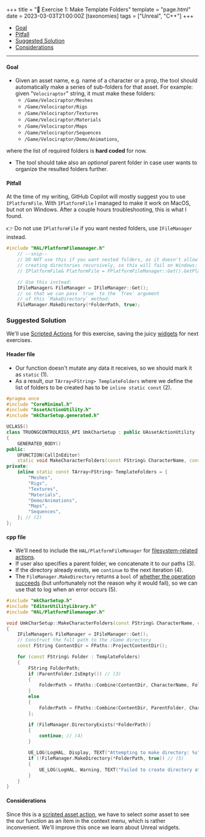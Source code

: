 +++
title = "🔖 Exercise 1: Make Template Folders"
template = "page.html"
date = 2023-03-03T21:00:00Z
[taxonomies]
tags = ["Unreal", "C++"]
+++

- [Goal](#goal)
- [Pitfall](#Pitfall)
- [Suggested Solution](#suggested-solution)
- [Considerations](#considerations)

<hr>

#### Goal

- Given an asset name, e.g. name of a character or a prop, the tool should automatically make a series of sub-folders for that asset. For example: given "`Velociraptor`" string, it must make these folders:
  - `/Game/Velociraptor/Meshes`
  - `/Game/Velociraptor/Rigs`
  - `/Game/Velociraptor/Textures`
  - `/Game/Velociraptor/Materials`
  - `/Game/Velociraptor/Maps`
  - `/Game/Velociraptor/Sequences`
  - `/Game/Velociraptor/Demo/Animations`,

where the list of required folders is **hard coded** for now.

- The tool should take also an _optional_ parent folder in case user wants to organize the resulted folders further.

#### Pitfall

At the time of my writing, GitHub Copilot will mostly suggest you to use `IPlatformFile`. With `IPlatformFile` I managed to make it work on MacOS, but not on Windows. After a couple hours troubleshooting, this is what I found.

👉 Do not use `IPlatformFile` if you want nested folders, use `IFileManager` instead.

```cpp
#include "HAL/PlatformFilemanager.h"
    // --snip--
    // DO NOT use this if you want nested folders, as it doesn't allow
    // creating directories recursively, so this will fail on Windows:
    // IPlatformFile& PlatformFile = FPlatformFileManager::Get().GetPlatformFile();

    // Use this instead:
    IFileManager& FileManager = IFileManager::Get();
    // so that we can pass `true` to the `Tree` argument
    // of this `MakeDirectory` method:
    FileManager.MakeDirectory(*FolderPath, true);
```

### Suggested Solution

We'll use [Scripted Actions](https://docs.unrealengine.com/5.3/en-US/scripted-actions-in-unreal-engine/) for this exercise, saving the juicy [widgets](https://docs.unrealengine.com/5.3/en-US/editor-utility-widgets-in-unreal-engine/) for next exercises.

#### Header file

- Our function doesn't mutate any data it receives, so we should mark it as `static` (1).
- As a result, our `TArray<FString> TemplateFolders` where we define the list of folders to be created has to be `inline static const` (2).

```cpp
#pragma once
#include "CoreMinimal.h"
#include "AssetActionUtility.h"
#include "mkCharSetup.generated.h"

UCLASS()
class TRUONGCONTROLRIGS_API UmkCharSetup : public UAssetActionUtility
{
	GENERATED_BODY()
public:
	UFUNCTION(CallInEditor)
	static void MakeCharacterFolders(const FString& CharacterName, const FString& ParentFolder); // (1)
private:
	inline static const TArray<FString> TemplateFolders = {
		"Meshes",
		"Rigs",
		"Textures",
		"Materials",
		"Demo/Animations",
		"Maps",
		"Sequences",
	}; // (2)
};
```

#### cpp file

- We'll need to include the `HAL/PlatformFileManager` for [filesystem-related actions](https://docs.unrealengine.com/5.3/en-US/API/Runtime/Core/HAL/FFileManagerGeneric/).
- If user also specifies a parent folder, we concatenate it to our paths (3).
- If the directory already exists, we `continue` to the next iteration (4).
- The `FileManager.MakeDirectory` returns a `bool` of [whether the operation succeeds](https://docs.unrealengine.com/5.3/en-US/API/Runtime/Core/HAL/FFileManagerGeneric/) (but unfortunately not the reason why it would fail), so we can use that to log when an error occurs (5).

```cpp
#include "mkCharSetup.h"
#include "EditorUtilityLibrary.h"
#include "HAL/PlatformFilemanager.h"

void UmkCharSetup::MakeCharacterFolders(const FString& CharacterName, const FString& ParentFolder)
{
	IFileManager& FileManager = IFileManager::Get();
	// Construct the full path to the /Game directory
	const FString ContentDir = FPaths::ProjectContentDir();

	for (const FString& Folder : TemplateFolders)
	{
		FString FolderPath;
		if (ParentFolder.IsEmpty()) // (3)
		{
			FolderPath = FPaths::Combine(ContentDir, CharacterName, Folder);
		}
		else
		{
			FolderPath = FPaths::Combine(ContentDir, ParentFolder, CharacterName, Folder);
		};

		if (FileManager.DirectoryExists(*FolderPath))
		{
			continue; // (4)
		}

		UE_LOG(LogHAL, Display, TEXT("Attempting to make directory: %s"), *FolderPath);
		if (!FileManager.MakeDirectory(*FolderPath, true)) // (5)
		{
			UE_LOG(LogHAL, Warning, TEXT("Failed to create directory at path: %s"), *FolderPath);
		}
	}
}
```

#### Considerations

Since this is a [scripted asset action](https://docs.unrealengine.com/5.3/en-US/scripted-actions-in-unreal-engine/), we have to select _some_ asset to see the our function as an item in the context menu, which is rather inconvenient. We'll improve this once we learn about Unreal widgets.
